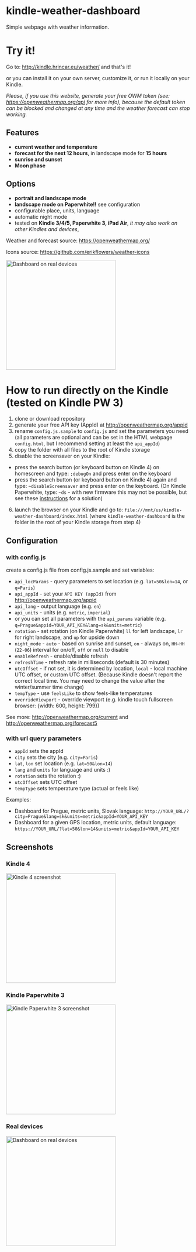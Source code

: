 # kindle-weather-dashboard

Simple webpage with weather information.

# Try it!

Go to: http://kindle.hrincar.eu/weather/ and that's it!

or you can install it on your own server, customize it, or run it locally on your Kindle.

_Please, if you use this website, generate your free OWM token (see: https://openweathermap.org/api for more info), because the default token can be blocked and changed at any time and the weather forecast can stop working._

## Features

* **current weather and temperature**
* **forecast for the next 12 hours**, in landscape mode for **15 hours**
* **sunrise and sunset**
* **Moon phase**

## Options

* **portrait and landscape mode**
* **landscape mode on Paperwhite!!** see configuration
* configurable place, units, language
* automatic night mode
* tested on **Kindle 3/4/5, Paperwhite 3, iPad Air**, *it may also work on other Kindles and devices*,

Weather and forecast source: https://openweathermap.org/

Icons source: https://github.com/erikflowers/weather-icons

<img src="real_devices.jpg" width="300" alt="Dashboard on real devices" />

# How to run directly on the Kindle (tested on Kindle PW 3)
1. clone or download repository
2. generate your free API key (AppId) at http://openweathermap.org/appid
3. rename `config.js.sample` to `config.js` and set the parameters you need (all parameters are optional and can be set in the HTML webpage `config.html`, but I recommend setting at least the `api_appId`)
4. copy the folder with all files to the root of Kindle storage
5. disable the screensaver on your Kindle:
  * press the search button (or keyboard button on Kindle 4) on homescreen and type: `;debugOn` and press enter on the keyboard
  * press the search button (or keyboard button on Kindle 4) again and type: `~disableScreensaver` and press enter on the keyboard. (On Kindle Paperwhite, type: `~ds` - with new firmware this may not be possible, but see these [instructions](https://github.com/matopeto/kindle-weather-dashboard/issues/16) for a solution)
6. launch the browser on your Kindle and go to: `file:///mnt/us/kindle-weather-dashboard/index.html` (where `kindle-weather-dashboard` is the folder in the root of your Kindle storage from step 4)

## Configuration
### with config.js
create a config.js file from config.js.sample and set variables:

* `api_locParams` - query parameters to set location (e.g. `lat=50&lon=14`, or `q=Paris`)
* `api_appId` - set your `API KEY (appId)` from http://openweathermap.org/appid
* `api_lang` - output language (e.g. `en`)
* `api_units` - units (e.g. `metric`, `imperial`)
* or you can set all parameters with the `api_params` variable (e.g. `q=Prague&appid=YOUR_API_KEY&lang=sk&units=metric`)
* `rotation` - set rotation (on Kindle Paperwhite) `ll` for left landscape, `lr` for right landscape, and `up` for upside down
* `night_mode` - `auto` - based on sunrise and sunset, `on` - always on, `HH-HH` (`22-06`) interval for on/off, `off` or `null` to disable
* `enableRefresh` - enable/disable refresh
* `refreshTime` - refresh rate in milliseconds (default is 30 minutes)
* `utcOffset` - if not set, it is determined by location, `local` - local machine UTC offset, or custom UTC offset. (Because Kindle doesn't report the correct local time. You may need to change the value after the winter/summer time change)
* `tempType` - use `feelsLike` to show feels-like temperatures
* `overrideViewport` - override viewport (e.g. kindle touch fullscreen browser: {width: 600, height: 799})

See more: http://openweathermap.org/current and http://openweathermap.org/forecast5

### with url query parameters
* `appId` sets the appId
* `city` sets the city (e.g. `city=Paris`)
* `lat`, `lon` set location (e.g. `lat=50&lon=14`)
* `lang` and `units` for language and units :)
* `rotation` sets the rotation :)
* `utcOffset` sets UTC offset
* `tempType` sets temperature type (actual or feels like)

Examples:
* Dashboard for Prague, metric units, Slovak language: `http://YOUR_URL/?city=Prague&lang=sk&units=metric&appId=YOUR_API_KEY`
* Dashboard for a given GPS location, metric units, default language: `https://YOUR_URL/?lat=50&lon=14&units=metric&appId=YOUR_API_KEY`

## Screenshots

### Kindle 4
<img src="screenshot_kindle4.gif" width="300" alt="Kindle 4 screenshot" />

### Kindle Paperwhite 3
<img src="screenshot_paperwhite3.png" width="300" alt="Kindle Paperwhite 3 screenshot" />

### Real devices
<img src="real_devices.jpg" width="300" alt="Dashboard on real devices" />

